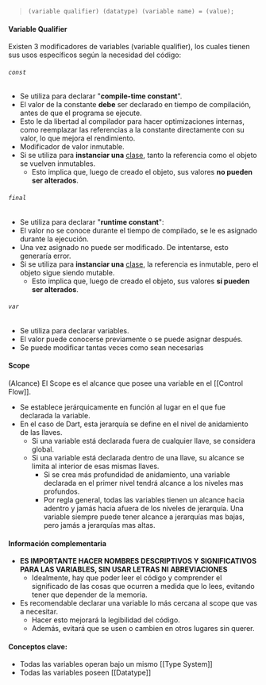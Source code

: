 >`(variable qualifier) (datatype) (variable name) = (value);`

#### Variable Qualifier
Existen 3 modificadores de variables (variable qualifier), los cuales tienen sus usos específicos según la necesidad del código:
###### ``const``
* Se utiliza para declarar "**compile-time constant**".
* El valor de la constante **debe** ser declarado en tiempo de compilación, antes de que el programa se ejecute.	
* Esto le da libertad al compilador para hacer optimizaciones internas, como reemplazar las referencias a la constante directamente con su valor, lo que mejora el rendimiento.
* Modificador de valor inmutable.
* Si se utiliza para **instanciar una** [clase](Classes), tanto la referencia como el objeto se vuelven inmutables.
	* Esto implica que, luego de creado el objeto, sus valores **no pueden ser alterados**.
###### ``final``
 * Se utiliza para declarar "**runtime constant**":
*  El valor no se conoce durante el tiempo de compilado, se le es asignado durante la ejecución.
* Una vez asignado no puede ser modificado. De intentarse, esto generaría error.
* Si se utiliza para **instanciar una** [clase](Classes), la referencia es inmutable, pero el objeto sigue siendo mutable.
	* Esto implica que, luego de creado el objeto, sus valores **sí pueden ser alterados**.
###### ``var`` 
* Se utiliza para declarar variables.
* El valor puede conocerse previamente o se puede asignar después.
* Se puede modificar tantas veces como sean necesarias

#### Scope
(Alcance)
El Scope es el alcance que posee una variable en el [[Control Flow]].
- Se establece jerárquicamente en función al lugar en el que fue declarada la variable.
- En el caso de Dart, esta jerarquía se define en el nivel de anidamiento de las llaves.
	- Si una variable está declarada fuera de cualquier llave, se considera global.
	- Si una variable está declarada dentro de una llave, su alcance se limita al interior de esas mismas llaves.
		- Si se crea más profundidad de anidamiento, una variable declarada en el primer nivel tendrá alcance a los niveles mas profundos.
		- Por regla general, todas las variables tienen un alcance hacia adentro y jamás hacia afuera de los niveles de jerarquía. Una variable siempre puede tener alcance a jerarquías mas bajas, pero jamás a jerarquías mas altas.
#### Información complementaria

- **ES IMPORTANTE HACER NOMBRES DESCRIPTIVOS Y SIGNIFICATIVOS PARA LAS VARIABLES, SIN USAR LETRAS NI ABREVIACIONES**
	- Idealmente, hay que poder leer el código y comprender el significado de las cosas que ocurren a medida que lo lees, evitando tener que depender de la memoria. 
- Es recomendable declarar una variable lo más cercana al scope que vas a necesitar.
	- Hacer esto mejorará la legibilidad del código. 
	- Además, evitará que se usen o cambien en otros lugares sin querer. 

#### Conceptos clave:
 * Todas las variables operan bajo un mismo [[Type System]] 
 * Todas las variables poseen [[Datatype]]